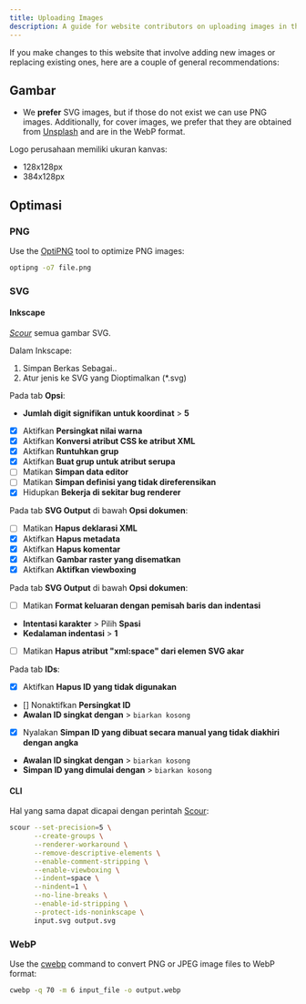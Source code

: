 ```yaml
---
title: Uploading Images
description: A guide for website contributors on uploading images in the proper format and location.
---
```


If you make changes to this website that involve adding new images or replacing existing ones, here are a couple of general recommendations:

## Gambar

- We **prefer** SVG images, but if those do not exist we can use PNG images. Additionally, for cover images, we prefer that they are obtained from [Unsplash](https://unsplash.com) and are in the WebP format.

Logo perusahaan memiliki ukuran kanvas:

- 128x128px
- 384x128px

## Optimasi

### PNG

Use the [OptiPNG](https://sourceforge.net/projects/optipng) tool to optimize PNG images:

```bash
optipng -o7 file.png
```

### SVG

#### Inkscape

*[Scour](https://github.com/scour-project/scour)* semua gambar SVG.

Dalam Inkscape:

1. Simpan Berkas Sebagai..
2. Atur jenis ke SVG yang Dioptimalkan (*.svg)

Pada tab **Opsi**:

- **Jumlah digit signifikan untuk koordinat** > **5**
- [x] Aktifkan **Persingkat nilai warna**
- [x] Aktifkan **Konversi atribut CSS ke atribut XML**
- [x] Aktifkan **Runtuhkan grup**
- [x] Aktifkan **Buat grup untuk atribut serupa**
- [ ] Matikan **Simpan data editor**
- [ ] Matikan **Simpan definisi yang tidak direferensikan**
- [x] Hidupkan **Bekerja di sekitar bug renderer**

Pada tab **SVG Output** di bawah **Opsi dokumen**:

- [ ] Matikan **Hapus deklarasi XML**
- [x] Aktifkan **Hapus metadata**
- [x] Aktifkan **Hapus komentar**
- [x] Aktifkan **Gambar raster yang disematkan**
- [x] Aktifkan **Aktifkan viewboxing**

Pada tab **SVG Output** di bawah **Opsi dokumen**:

- [ ] Matikan **Format keluaran dengan pemisah baris dan indentasi**
- **Intentasi karakter** > Pilih **Spasi**
- **Kedalaman indentasi** > **1**
- [ ] Matikan **Hapus atribut "xml:space" dari elemen SVG akar**

Pada tab **IDs**:

- [x] Aktifkan **Hapus ID yang tidak digunakan**
- [] Nonaktifkan **Persingkat ID**
- **Awalan ID singkat dengan** > `biarkan kosong`
- [x] Nyalakan **Simpan ID yang dibuat secara manual yang tidak diakhiri dengan angka**
- **Awalan ID singkat dengan** > `biarkan kosong`
- **Simpan ID yang dimulai dengan** > `biarkan kosong`

#### CLI

Hal yang sama dapat dicapai dengan perintah [Scour](https://github.com/scour-project/scour):

```bash
scour --set-precision=5 \
      --create-groups \
      --renderer-workaround \
      --remove-descriptive-elements \
      --enable-comment-stripping \
      --enable-viewboxing \
      --indent=space \
      --nindent=1 \
      --no-line-breaks \
      --enable-id-stripping \
      --protect-ids-noninkscape \
      input.svg output.svg
```

### WebP

Use the [cwebp](https://developers.google.com/speed/webp/docs/using) command to convert PNG or JPEG image files to WebP format:

```bash
cwebp -q 70 -m 6 input_file -o output.webp
```
